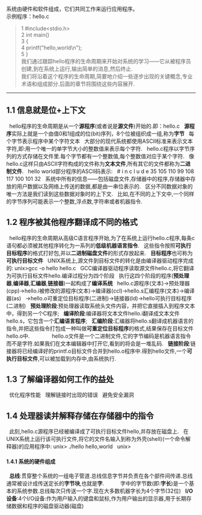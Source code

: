 系统由硬件和软件组成，它们共同工作来运行应用程序。  
示例程序：hello.c  
>1 #include<stdio.h>  
>2 int main()  
>3 {  
>4    printf("hello,world\n");  
>5 }  
我们通过跟踪hello程序的生命周期来开始对系统的学习——它从被程序员创建,到在系统上运行,输出简单的消息,然后终止.  
我们将沿着这个程序的生命周期,简要地介绍一些逐步出现的关键概念,专业术语和组成部分.后面的章节将围绕这些内容展开.  
***  
## 1.1 信息就是位+上下文
   hello程序的生命周期是从一个**源程序**(或者说是**源文件**)开始的.即：hello.c
   **源程序**实际上就是一个由值0和1组成的位(bit)序列，8个位被组织成一组,称为**字节**
   每个字节表示程序中某个字符文本
   大部分的现代系统都使用ASCII标准来表示文本字符,即:用一个唯一的单字节大小的整数值来表示每个字符.
   hello.c程序以字节序列的方式存储在文件里.每个字节都有一个整数值,每个整数值对应于某个字符.
   像hello.c这样只由ASCII字符构成的文件称为**文本文件**,所有其它的文件都称为**二进制文件**.
   hello world部分程序的ASCII码表示:
   #    i   n   c    l   u   d   e   <sp>
   35  105 110  99  108 117 100 101   32
   系统中所有的信息——包括磁盘文件,存储器中的程序,存储器中存放的用户数据以及网络上传送的数据,都是由一串位表示的.
   区分不同数据对象的唯一方法是我们读到这些数据对象时的上下文.
   比如,在不同的上下文中,一个同样的字节序列可能表示一个整数,浮点数,字符串或者机器指令.
## 1.2 程序被其他程序翻译成不同的格式
   hello程序的生命周期从高级C语言程序开始,为了在系统上运行hello.c程序,每条c语句都必须被其他程序转化为一系列的**低级机器语言指令**.
   这些指令按照**可执行目标程序**的格式打好包,并以**二进制磁盘文件**的形式存放起来.
   **目标程序**也可称为**可执行目标文件**
   UNIX系统上,源文件到目标文件的转化是由编译器驱动程序完成的:
   unix>gcc -o hello hello.c
   GCC编译器驱动程序读取源文件hello.c,将它翻译为可执行目标文件hello.编译过程分为四个阶段
   执行这四个阶段的程序(**预处理器**,**编译器**,**汇编器**,**链接器**)一起构成了**编译系统**
   hello.c源程序(文本)->预处理器(cpp)->hello.i被修改的源程序(文本)->编译器(ccl)->hello.s汇编程序(文本)->编译器(as)
   ->hello.o可重定位目标程序(二进制)->链接器(ld)->hello可执行目标程序(二进制)
   **预处理阶段**:预处理器读取系统头文件内容，并把它直接插入到程序文本中，得到另一个C程序;
   **编译阶段**:编译器将文本文件hello.i翻译成文本文件hello.s，它包含一个**汇编语言程序**;
   **汇编阶段**:汇编器将hello.s翻译成机器语言的指令,并把这些指令打包成一种叫做**可重定位目标程序**的格式,结果保存在目标文件hello.o中.
               hello.o文件是一个二进制文件,它的字节编码是机器语言指令而不是字符.如果我们在文本编辑器中打开它,看到的将会是一堆乱码.
   **链接阶段**:链接器将已经编译好的printf.o目标文件合并到hello.o程序中.得到hello文件,一个**可执行目标文件**,可以被加载到内存中,由系统执行.
## 1.3 了解编译器如何工作的益处
   优化程序性能
   理解链接时出现的错误
   避免安全漏洞
## 1.4 处理器读并解释存储在存储器中的指令
   此刻,hello.c源程序已经被编译成了可执行目标文件hello,并存放在磁盘上.
   在UNIX系统上运行该可执行文件,将它的文件名输入到称为外壳(shell)(一个命令解释器)的应用程序中:
   unix> ./hello
   hello,world
   unix>
#### 1.4.1 系统的硬件组成
   **总线**:贯穿整个系统的一组电子管道.总线信息字节并负责在各个部件间传递.总线通常被设计成传送定长的**字节块**,也就是**字**.
           字中的字节数(即:**字长**)是一个基本的系统参数.总线每次只传送一个字.现在大多数机器字长为4个字节(32位)
   **I/O设备**:4个I/O设备:作为用户输入的键盘和鼠标,作为用户输出的显示器,用于长期存储数据和程序的磁盘驱动器(磁盘)
   
